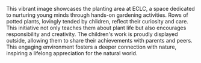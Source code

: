This vibrant image showcases the planting area at ECLC, a space dedicated to nurturing young minds through hands-on gardening activities. Rows of potted plants, lovingly tended by children, reflect their curiosity and care. This initiative not only teaches them about plant life but also encourages responsibility and creativity. The children's work is proudly displayed outside, allowing them to share their achievements with parents and peers. This engaging environment fosters a deeper connection with nature, inspiring a lifelong appreciation for the natural world.
